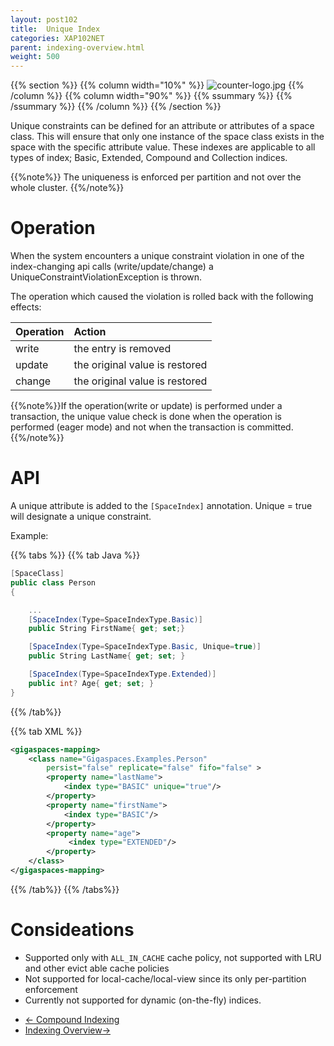 ```yaml
---
layout: post102
title:  Unique Index
categories: XAP102NET
parent: indexing-overview.html
weight: 500
---
```


{{% section %}}
{{% column width="10%" %}}
![counter-logo.jpg](/attachment_files/subject/unique-index.png)
{{% /column %}}
{{% column width="90%" %}}
{{% ssummary %}} {{% /ssummary %}}
{{% /column %}}
{{% /section %}}

Unique constraints can be defined for an attribute or attributes of a space class. This will ensure that only one instance of the space class exists in the space with the specific attribute value. These indexes are applicable to all types of index; Basic, Extended, Compound and Collection indices.

{{%note%}}
The uniqueness is enforced per partition and not over the whole cluster.
{{%/note%}}

# Operation

When the system encounters a unique constraint violation in one of the index-changing api calls (write/update/change) a  UniqueConstraintViolationException is thrown.

The operation which caused the violation is rolled back with the following effects:



| Operation | Action |
|:--------------|:------------|
|write|the entry is removed|
|update|the original value is restored|
|change|the original value is restored|

{{%note%}}If the operation(write or update) is performed under a transaction, the unique value check is done when the operation is performed (eager mode) and not when the transaction is committed. {{%/note%}}


# API

A unique attribute is added to the `[SpaceIndex]` annotation. Unique = true will designate a unique constraint.

Example:

{{% tabs %}}
{{% tab Java %}}
```c#
[SpaceClass]
public class Person
{

    ...
    [SpaceIndex(Type=SpaceIndexType.Basic)]
    public String FirstName{ get; set;}

    [SpaceIndex(Type=SpaceIndexType.Basic, Unique=true)]
    public String LastName{ get; set; }

    [SpaceIndex(Type=SpaceIndexType.Extended)]
    public int? Age{ get; set; }
}
```
{{% /tab%}}

{{% tab XML %}}
```xml
<gigaspaces-mapping>
    <class name="Gigaspaces.Examples.Person"
        persist="false" replicate="false" fifo="false" >
        <property name="lastName">
            <index type="BASIC" unique="true"/>
        </property>
        <property name="firstName">
            <index type="BASIC"/>
        </property>
        <property name="age">
             <index type="EXTENDED"/>
        </property>
    </class>
</gigaspaces-mapping>

```
{{% /tab%}}
{{% /tabs%}}

# Consideations

*	Supported only with `ALL_IN_CACHE` cache policy, not supported with LRU and other evict able cache policies
*	Not supported for local-cache/local-view since its only per-partition enforcement
*	Currently not supported for dynamic (on-the-fly) indices.

<ul class="pager">
  <li class="previous"><a href="./indexing-compound.html">&larr; Compound Indexing</a></li>
  <li class="next"><a href="./indexing-overview.html">Indexing Overview&rarr;</a></li>
</ul>
